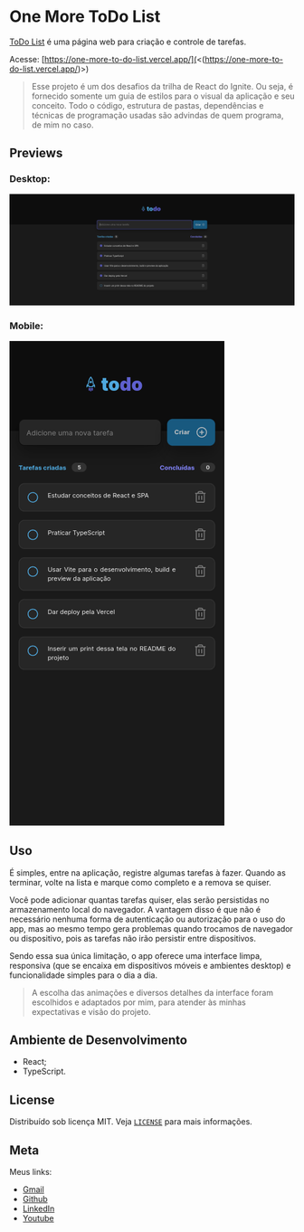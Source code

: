 # One More ToDo List

[ToDo List](https://one-more-to-do-list.vercel.app/ 'https://one-more-to-do-list.vercel.app/') é uma página web para criação e controle de tarefas.

Acesse: [https://one-more-to-do-list.vercel.app/](<(https://one-more-to-do-list.vercel.app/)>)

> Esse projeto é um dos desafios da trilha de React do Ignite. Ou seja, é fornecido somente um guia de estilos para o visual da aplicação e seu conceito. Todo o código, estrutura de pastas, dependências e técnicas de programação usadas são advindas de quem programa, de mim no caso.

## Previews

### Desktop:

![Foto da aplicação ToDo List com algumas tarefas cadastradas](./previews/screenshot-da-aplicacao-desktop.png)

### Mobile:

![Foto da aplicação ToDo List com algumas tarefas cadastradas](./previews/screenshot-da-aplicacao-mobile.png)

## Uso

É simples, entre na aplicação, registre algumas tarefas à fazer. Quando as terminar, volte na lista e marque como completo e a remova se quiser.

Você pode adicionar quantas tarefas quiser, elas serão persistidas no armazenamento local do navegador. A vantagem disso é que não é necessário nenhuma forma de autenticação ou autorização para o uso do app, mas ao mesmo tempo gera problemas quando trocamos de navegador ou dispositivo, pois as tarefas não irão persistir entre dispositivos.

Sendo essa sua única limitação, o app oferece uma interface limpa, responsiva (que se encaixa em dispositivos móveis e ambientes desktop) e funcionalidade simples para o dia a dia.

> A escolha das animações e diversos detalhes da interface foram escolhidos e adaptados por mim, para atender às minhas expectativas e visão do projeto.

## Ambiente de Desenvolvimento

- React;
- TypeScript.

## License

Distribuído sob licença MIT. Veja [`LICENSE`](./LICENSE) para mais informações.

## Meta

Meus links:

- [Gmail](mailto:dev.eddyyxxyy@gmail.com?)
- [Github](https://github.com/eddyyxxyy)
- [LinkedIn](https://www.linkedin.com/in/eeddyyxxyy/)
- [Youtube](https://www.youtube.com/@eddyxide)
